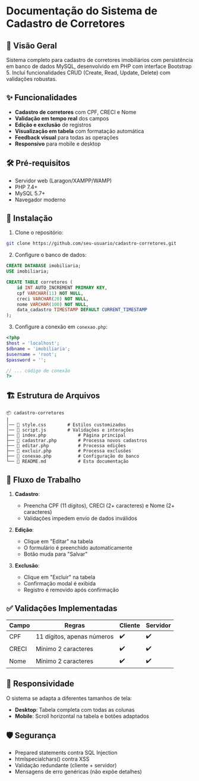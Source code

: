 # Documentação do Sistema de Cadastro de Corretores

## 📝 Visão Geral
Sistema completo para cadastro de corretores imobiliários com persistência em banco de dados MySQL, desenvolvido em PHP com interface Bootstrap 5. Inclui funcionalidades CRUD (Create, Read, Update, Delete) com validações robustas.

## ✨ Funcionalidades
- **Cadastro de corretores** com CPF, CRECI e Nome
- **Validação em tempo real** dos campos
- **Edição e exclusão** de registros
- **Visualização em tabela** com formatação automática
- **Feedback visual** para todas as operações
- **Responsivo** para mobile e desktop

## 🛠️ Pré-requisitos
- Servidor web (Laragon/XAMPP/WAMP)
- PHP 7.4+
- MySQL 5.7+
- Navegador moderno

## 🚀 Instalação
1. Clone o repositório:
```bash
git clone https://github.com/seu-usuario/cadastro-corretores.git
```

2. Configure o banco de dados:
```sql
CREATE DATABASE imobiliaria;
USE imobiliaria;

CREATE TABLE corretores (
    id INT AUTO_INCREMENT PRIMARY KEY,
    cpf VARCHAR(11) NOT NULL,
    creci VARCHAR(20) NOT NULL,
    nome VARCHAR(100) NOT NULL,
    data_cadastro TIMESTAMP DEFAULT CURRENT_TIMESTAMP
);
```

3. Configure a conexão em `conexao.php`:
```php
<?php
$host = 'localhost';
$dbname = 'imobiliaria';
$username = 'root';
$password = '';

// ... código de conexão
?>
```

## 🏗️ Estrutura de Arquivos
```
📦 cadastro-corretores
|
│── 📜 style.css        # Estilos customizados
│── 📜 script.js        # Validações e interações
├── 📜 index.php            # Página principal
├── 📜 cadastrar.php        # Processa novos cadastros
├── 📜 editar.php           # Processa edições
├── 📜 excluir.php          # Processa exclusões
├── 📜 conexao.php          # Configuração do banco
└── 📜 README.md            # Esta documentação
```

## 🔄 Fluxo de Trabalho
1. **Cadastro**:
   - Preencha CPF (11 dígitos), CRECI (2+ caracteres) e Nome (2+ caracteres)
   - Validações impedem envio de dados inválidos

2. **Edição**:
   - Clique em "Editar" na tabela
   - O formulário é preenchido automaticamente
   - Botão muda para "Salvar"

3. **Exclusão**:
   - Clique em "Excluir" na tabela
   - Confirmação modal é exibida
   - Registro é removido após confirmação

## ✅ Validações Implementadas
| Campo   | Regras                          | Cliente | Servidor |
|---------|---------------------------------|---------|----------|
| CPF     | 11 dígitos, apenas números      | ✔️      | ✔️       |
| CRECI   | Mínimo 2 caracteres             | ✔️      | ✔️       |
| Nome    | Mínimo 2 caracteres             | ✔️      | ✔️       |

## 📱 Responsividade
O sistema se adapta a diferentes tamanhos de tela:
- **Desktop**: Tabela completa com todas as colunas
- **Mobile**: Scroll horizontal na tabela e botões adaptados

## 🛡️ Segurança
- Prepared statements contra SQL Injection
- htmlspecialchars() contra XSS
- Validação redundante (cliente + servidor)
- Mensagens de erro genéricas (não expõe detalhes)


